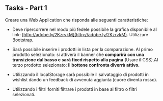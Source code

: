 ## Tasks - Part 1

Creare una Web Application che risponda alle seguenti caratteristiche:

- Deve ripercorrere nel modo più fedele possibile la grafica disponibile al link: [http://adobe.ly/2KzrvkM](http://adobe.ly/2KzrvkM). Utilizzare Bootstrap.

- Sarà possibile inserire i prodotti in lista per la comparazione. Al primo prodotto selezionato: si attiverà il banner che **comparirà con una transizione dal basso e sarà fixed rispetto alla pagina** (Usare il CSS).Al terzo prodotto selezionato: **il bottone confronta diverrà attivo**.

- Utilizzando il localStorage sarà possibile il salvataggio di prodotti in wishlist dando un feedback di avvenuta aggiunta (cuore diventa rosso).

- Utilizzando i filtri forniti filtrare i prodotti in base al filtro o filtri selezionati.


